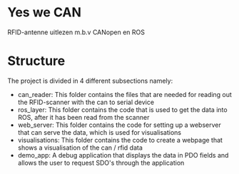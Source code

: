 # Yes we CAN
RFID-antenne uitlezen m.b.v CANopen en ROS


# Structure
The project is divided in 4 different subsections namely:
- can_reader: This folder contains the files that are needed for reading out the RFID-scanner with the can to serial device
- ros_layer: This folder contains the code that is used to get the data into ROS, after it has been read from the scanner
- web_server: This folder contains the code for setting up a webserver that can serve the data, which is used for visualisations
- visualisations: This folder contains the code to create a webpage that shows a visualisation of the can / rfid data
- demo_app: A debug application that displays the data in PDO fields and allows the user to request SDO's through the application

